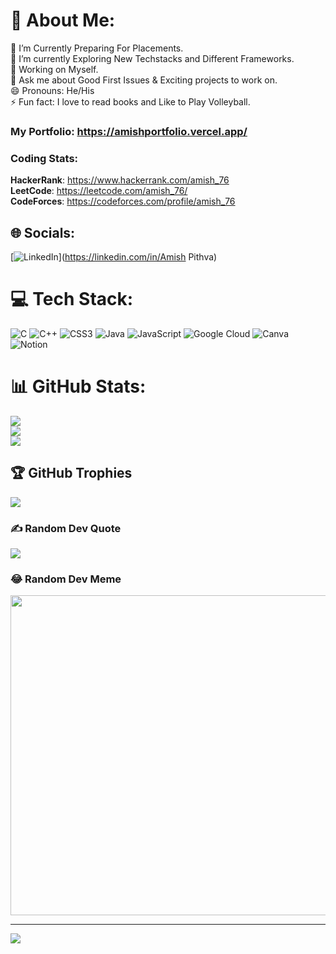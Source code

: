 # 💫 About Me:
🔭 I’m Currently Preparing For Placements.<br>🌱 I’m currently Exploring New Techstacks and Different Frameworks.<br>🤔 Working on Myself.<br>💬 Ask me about Good First Issues & Exciting projects to work on.<br> 😄 Pronouns: He/His<br>⚡ Fun fact: I love to read books and Like to Play Volleyball.

### My Portfolio: https://amishportfolio.vercel.app/

### Coding Stats: <br>
**HackerRank**: https://www.hackerrank.com/amish_76 <br>
**LeetCode**: https://leetcode.com/amish_76/ <br>
**CodeForces**: https://codeforces.com/profile/amish_76 <br>


## 🌐 Socials:
[![LinkedIn](https://img.shields.io/badge/LinkedIn-%230077B5.svg?logo=linkedin&logoColor=white)](https://linkedin.com/in/Amish Pithva) 

# 💻 Tech Stack:
![C](https://img.shields.io/badge/c-%2300599C.svg?style=for-the-badge&logo=c&logoColor=white) ![C++](https://img.shields.io/badge/c++-%2300599C.svg?style=for-the-badge&logo=c%2B%2B&logoColor=white) ![CSS3](https://img.shields.io/badge/css3-%231572B6.svg?style=for-the-badge&logo=css3&logoColor=white) ![Java](https://img.shields.io/badge/java-%23ED8B00.svg?style=for-the-badge&logo=java&logoColor=white) ![JavaScript](https://img.shields.io/badge/javascript-%23323330.svg?style=for-the-badge&logo=javascript&logoColor=%23F7DF1E) ![Google Cloud](https://img.shields.io/badge/Google%20Cloud-%234285F4.svg?style=for-the-badge&logo=google-cloud&logoColor=white) ![Canva](https://img.shields.io/badge/Canva-%2300C4CC.svg?style=for-the-badge&logo=Canva&logoColor=white) ![Notion](https://img.shields.io/badge/Notion-%23000000.svg?style=for-the-badge&logo=notion&logoColor=white)
# 📊 GitHub Stats:
![](https://github-readme-stats.vercel.app/api?username=amish0301&theme=blue-green&hide_border=false&include_all_commits=false&count_private=false)<br/>
![](https://github-readme-streak-stats.herokuapp.com/?user=amish0301&theme=blue-green&hide_border=false)<br/>
![](https://github-readme-stats.vercel.app/api/top-langs/?username=amish0301&theme=blue-green&hide_border=false&include_all_commits=false&count_private=false&layout=compact)

## 🏆 GitHub Trophies
![](https://github-profile-trophy.vercel.app/?username=amish0301&theme=radical&no-frame=false&no-bg=false&margin-w=4)

### ✍️ Random Dev Quote
![](https://quotes-github-readme.vercel.app/api?type=horizontal&theme=radical)

### 😂 Random Dev Meme
<img src="https://random-memer.herokuapp.com/" width="512px"/>

---
[![](https://visitcount.itsvg.in/api?id=amish0301&icon=6&color=0)](https://visitcount.itsvg.in)
